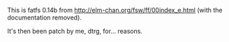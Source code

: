 This is fatfs 0.14b from http://elm-chan.org/fsw/ff/00index_e.html (with the
documentation removed).

It's then been patch by me, dtrg, for... reasons.

